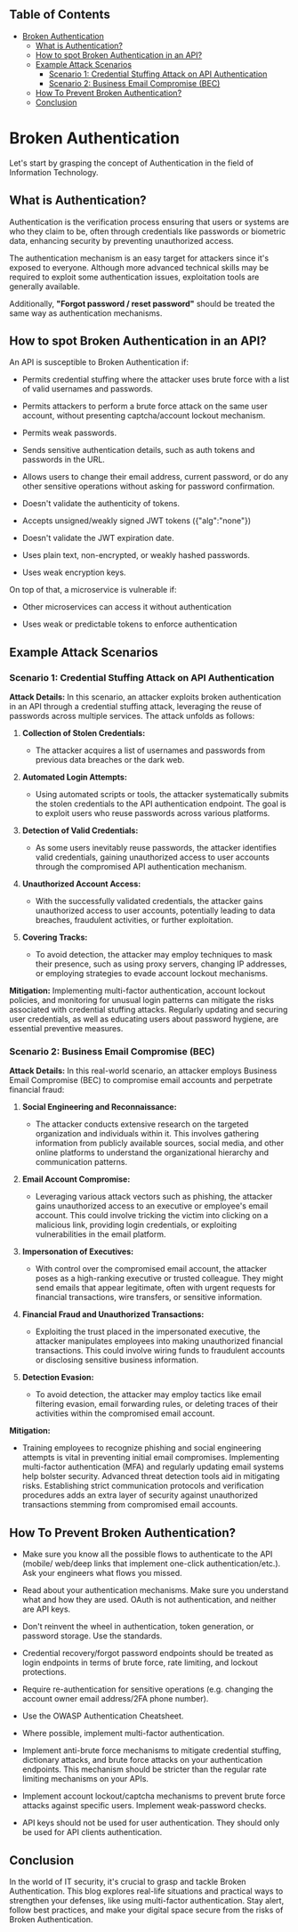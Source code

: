 
## Table of Contents

- [Broken Authentication](#broken-authentication)
  - [What is Authentication?](#what-is-authentication)
  - [How to spot Broken Authentication in an API?](#how-to-spot-broken-authentication-in-an-api)
  - [Example Attack Scenarios](#example-attack-scenarios)
    - [Scenario 1: Credential Stuffing Attack on API Authentication](#scenario-1-credential-stuffing-attack-on-api-authentication)
    - [Scenario 2: Business Email Compromise (BEC)](#scenario-2-business-email-compromise-bec)
  - [How To Prevent Broken Authentication?](#how-to-prevent-broken-authentication)
  - [Conclusion](#conclusion)

# Broken Authentication
Let's start by grasping the concept of Authentication in the field of Information Technology.

## What is Authentication?
Authentication is the verification process ensuring that users or systems are who they claim to be, often through credentials like passwords or biometric data, enhancing security by preventing unauthorized access.

The authentication mechanism is an easy target for attackers since it's exposed to everyone. Although more advanced technical skills may be required to exploit some authentication issues, exploitation tools are generally available.

Additionally, **"Forgot password / reset password"** should be treated the same way as authentication mechanisms.

## How to spot Broken Authentication in an API?

An API is susceptible to Broken Authentication if:

- Permits credential stuffing where the attacker uses brute force with a list of valid usernames and passwords.

- Permits attackers to perform a brute force attack on the same user account, without presenting captcha/account lockout mechanism.

- Permits weak passwords.

- Sends sensitive authentication details, such as auth tokens and passwords in the URL.

- Allows users to change their email address, current password, or do any other sensitive operations without asking for password confirmation.

- Doesn't validate the authenticity of tokens.

- Accepts unsigned/weakly signed JWT tokens ({"alg":"none"})

- Doesn't validate the JWT expiration date.

- Uses plain text, non-encrypted, or weakly hashed passwords.

- Uses weak encryption keys.


On top of that, a microservice is vulnerable if:

- Other microservices can access it without authentication

- Uses weak or predictable tokens to enforce authentication

## Example Attack Scenarios

### Scenario 1: Credential Stuffing Attack on API Authentication

**Attack Details:**
In this scenario, an attacker exploits broken authentication in an API through a credential stuffing attack, leveraging the reuse of passwords across multiple services. The attack unfolds as follows:

1. **Collection of Stolen Credentials:**
   - The attacker acquires a list of usernames and passwords from previous data breaches or the dark web.

2. **Automated Login Attempts:**
   - Using automated scripts or tools, the attacker systematically submits the stolen credentials to the API authentication endpoint. The goal is to exploit users who reuse passwords across various platforms.

3. **Detection of Valid Credentials:**
   - As some users inevitably reuse passwords, the attacker identifies valid credentials, gaining unauthorized access to user accounts through the compromised API authentication mechanism.

4. **Unauthorized Account Access:**
   - With the successfully validated credentials, the attacker gains unauthorized access to user accounts, potentially leading to data breaches, fraudulent activities, or further exploitation.

5. **Covering Tracks:**
   - To avoid detection, the attacker may employ techniques to mask their presence, such as using proxy servers, changing IP addresses, or employing strategies to evade account lockout mechanisms.

**Mitigation:**
Implementing multi-factor authentication, account lockout policies, and monitoring for unusual login patterns can mitigate the risks associated with credential stuffing attacks. Regularly updating and securing user credentials, as well as educating users about password hygiene, are essential preventive measures.

### Scenario 2: Business Email Compromise (BEC)

**Attack Details:**
In this real-world scenario, an attacker employs Business Email Compromise (BEC) to compromise email accounts and perpetrate financial fraud:

1. **Social Engineering and Reconnaissance:**
   - The attacker conducts extensive research on the targeted organization and individuals within it. This involves gathering information from publicly available sources, social media, and other online platforms to understand the organizational hierarchy and communication patterns.

2. **Email Account Compromise:**
   - Leveraging various attack vectors such as phishing, the attacker gains unauthorized access to an executive or employee's email account. This could involve tricking the victim into clicking on a malicious link, providing login credentials, or exploiting vulnerabilities in the email platform.

3. **Impersonation of Executives:**
   - With control over the compromised email account, the attacker poses as a high-ranking executive or trusted colleague. They might send emails that appear legitimate, often with urgent requests for financial transactions, wire transfers, or sensitive information.

4. **Financial Fraud and Unauthorized Transactions:**
   - Exploiting the trust placed in the impersonated executive, the attacker manipulates employees into making unauthorized financial transactions. This could involve wiring funds to fraudulent accounts or disclosing sensitive business information.

5. **Detection Evasion:**
   - To avoid detection, the attacker may employ tactics like email filtering evasion, email forwarding rules, or deleting traces of their activities within the compromised email account.

**Mitigation:**
   - Training employees to recognize phishing and social engineering attempts is vital in preventing initial email compromises. Implementing multi-factor authentication (MFA) and regularly updating email systems help bolster security. Advanced threat detection tools aid in mitigating risks. Establishing strict communication protocols and verification procedures adds an extra layer of security against unauthorized transactions stemming from compromised email accounts.


## How To Prevent Broken Authentication?


- Make sure you know all the possible flows to authenticate to the API (mobile/ web/deep links that implement one-click authentication/etc.). Ask your engineers what flows you missed.

- Read about your authentication mechanisms. Make sure you understand what and how they are used. OAuth is not authentication, and neither are API keys.

- Don't reinvent the wheel in authentication, token generation, or password storage. Use the standards.

- Credential recovery/forgot password endpoints should be treated as login endpoints in terms of brute force, rate limiting, and lockout protections.

- Require re-authentication for sensitive operations (e.g. changing the account owner email address/2FA phone number).

- Use the OWASP Authentication Cheatsheet.

- Where possible, implement multi-factor authentication.

- Implement anti-brute force mechanisms to mitigate credential stuffing, dictionary attacks, and brute force attacks on your authentication endpoints. This mechanism should be stricter than the regular rate limiting mechanisms on your APIs.

- Implement account lockout/captcha mechanisms to prevent brute force attacks against specific users. Implement weak-password checks.

- API keys should not be used for user authentication. They should only be used for API clients authentication.

## Conclusion

In the world of IT security, it's crucial to grasp and tackle Broken Authentication. This blog explores real-life situations and practical ways to strengthen your defenses, like using multi-factor authentication. Stay alert, follow best practices, and make your digital space secure from the risks of Broken Authentication.